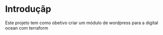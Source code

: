 # Introduçãp

Este projeto tem como obetivo criar um módulo de wordpress para a digital ocean com terraform

#####